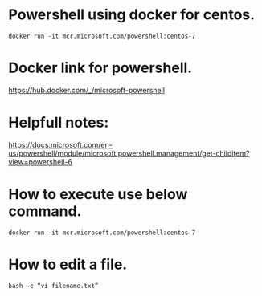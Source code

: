 # Powershell using docker for centos.  

`docker run -it mcr.microsoft.com/powershell:centos-7`

# Docker link for powershell.  

https://hub.docker.com/_/microsoft-powershell

# Helpfull notes:  

https://docs.microsoft.com/en-us/powershell/module/microsoft.powershell.management/get-childitem?view=powershell-6

# How to execute use below command.

`docker run -it mcr.microsoft.com/powershell:centos-7`

# How to edit a file.  

`bash -c “vi filename.txt”`
